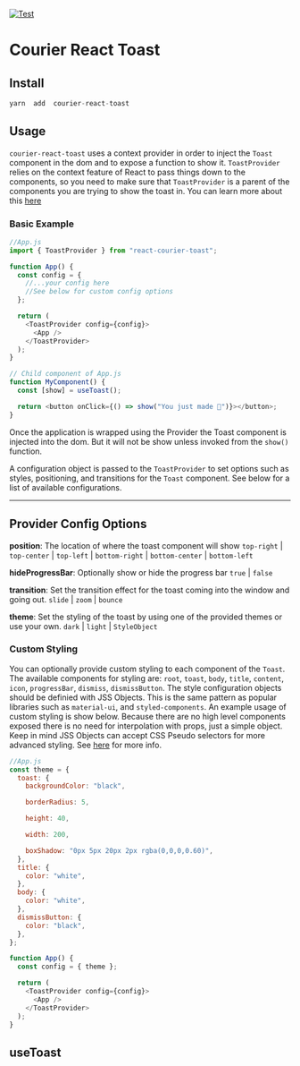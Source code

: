 [![Test](https://github.com/trycourier/courier-react-toast/actions/workflows/test.yml/badge.svg)](https://github.com/trycourier/courier-react-toast/actions/workflows/test.yml)

# Courier React Toast

## Install

```js
yarn  add  courier-react-toast
```

## Usage

`courier-react-toast` uses a context provider in order to inject the `Toast` component in the dom and to expose a function to show it. `ToastProvider` relies on the context feature of React to pass things down to the components, so you need to make sure that `ToastProvider` is a parent of the components you are trying to show the toast in. You can learn more about this [here](https://reactjs.org/docs/context.html#contextprovider)

### Basic Example

```js
//App.js
import { ToastProvider } from "react-courier-toast";

function App() {
  const config = {
    //...your config here
    //See below for custom config options
  };

  return (
    <ToastProvider config={config}>
      <App />
    </ToastProvider>
  );
}
```

```js
// Child component of App.js
function MyComponent() {
  const [show] = useToast();

  return <button onClick={() => show("You just made 🍞")}></button>;
}
```

Once the application is wrapped using the Provider the Toast component is injected into the dom. But it will not be show unless invoked from the `show()` function.

A configuration object is passed to the `ToastProvider` to set options such as styles, positioning, and transitions for the `Toast` component. See below for a list of available configurations.

<hr>

## Provider Config Options

**position**:
The location of where the toast component will show
`top-right` | `top-center` | `top-left` | `bottom-right` | `bottom-center` | `bottom-left`

**hideProgressBar**:
Optionally show or hide the progress bar
`true` | `false`

**transition**:
Set the transition effect for the toast coming into the window and going out.
`slide` | `zoom` | `bounce`

**theme**:
Set the styling of the toast by using one of the provided themes or use your own.
`dark` | `light` | `StyleObject`

### Custom Styling

You can optionally provide custom styling to each component of the `Toast`. The available components for styling are: `root`, `toast`, `body`, `title`, `content`, `icon`, `progressBar`, `dismiss`, `dismissButton`. The style configuration objects should be definied with JSS Objects. This is the same pattern as popular libraries such as `material-ui`, and `styled-components`.
An example usage of custom styling is show below. Because there are no high level components exposed there is no need for interpolation with props, just a simple object. Keep in mind JSS Objects can accept CSS Pseudo selectors for more advanced styling. See [here](https://cssinjs.org/jss-syntax?v=v10.5.1) for more info.

```js
//App.js
const theme = {
  toast: {
    backgroundColor: "black",

    borderRadius: 5,

    height: 40,

    width: 200,

    boxShadow: "0px 5px 20px 2px rgba(0,0,0,0.60)",
  },
  title: {
    color: "white",
  },
  body: {
    color: "white",
  },
  dismissButton: {
    color: "black",
  },
};

function App() {
  const config = { theme };

  return (
    <ToastProvider config={config}>
      <App />
    </ToastProvider>
  );
}
```

## useToast
